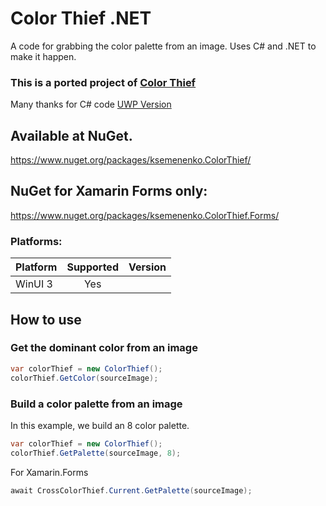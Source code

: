 # Color Thief .NET

A code for grabbing the color palette from an image. Uses C# and .NET to make it happen.

### This is a ported project of [Color Thief](https://github.com/lokesh/color-thief/) 

Many thanks for C# code [UWP Version](https://gist.github.com/zumicts/c5050a36e4ba742dc244)

## Available at NuGet. 
https://www.nuget.org/packages/ksemenenko.ColorThief/

## NuGet for Xamarin Forms only:
https://www.nuget.org/packages/ksemenenko.ColorThief.Forms/

### Platforms:
|Platform|Supported|Version|
| ------------------- | :-----------: | :------------------: |
|WinUI 3|Yes||

## How to use

### Get the dominant color from an image
```cs
var colorThief = new ColorThief();
colorThief.GetColor(sourceImage);
```

### Build a color palette from an image

In this example, we build an 8 color palette.

```cs
var colorThief = new ColorThief();
colorThief.GetPalette(sourceImage, 8);
```

For Xamarin.Forms

```cs
await CrossColorThief.Current.GetPalette(sourceImage);
```
